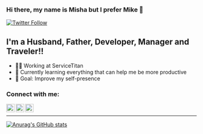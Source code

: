 ### Hi there, my name is Misha but I prefer Mike 👋

[![Twitter Follow](https://img.shields.io/twitter/follow/mak_egik?label=follow%20me&logo=twitter&style=flat-square)](https://twitter.com/intent/follow?original_referer=https%3A%2F%2Fgithub.com%2Fmak_egik&screen_name=mak_egik)

## I'm a Husband, Father, Developer, Manager and Traveler!!

- 👨‍💻 Working at ServiceTitan
- 🌱 Currently learning everything that can help me be more productive
- 🥅 Goal: Improve my self-presence

### Connect with me:

[<img align="left" alt="codeSTACKr | Twitter" width="22px" src="https://cdn.jsdelivr.net/npm/simple-icons@v3/icons/twitter.svg" />][twitter]
[<img align="left" alt="codeSTACKr | LinkedIn" width="22px" src="https://cdn.jsdelivr.net/npm/simple-icons@v3/icons/linkedin.svg" />][linkedin]
[<img align="left" alt="codeSTACKr | Instagram" width="22px" src="https://cdn.jsdelivr.net/npm/simple-icons@v3/icons/instagram.svg" />][instagram]

<br />

---

[![Anurag's GitHub stats](https://github-readme-stats.vercel.app/api?username=mkozhevnikov&count_private=true&show_icons=true&hide_border=true)](https://github.com/anuraghazra/github-readme-stats)

[twitter]: https://twitter.com/mak_egik
[instagram]: https://instagram.com/mkozh
[linkedin]: https://www.linkedin.com/in/makozhevnikov
